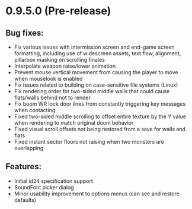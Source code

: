 # 0.9.5.0 (Pre-release)

## Bug fixes:
  - Fix various issues with intermission screen and end-game screen formatting, including use of widescreen assets, text flow, alignment, pillarbox masking on scrolling finales
  - Interpolate weapon raise/lower animation
  - Prevent mouse vertical movement from causing the player to move when mouselook is enabled
  - Fix issues related to building on case-sensitive file systems (Linux)
  - Fix rendering order for two-sided middle walls that could cause flats/walls behind not to render
  - Fix boom WR lock door lines from constantly triggering key messages when contacting
  - Fixed two-sided middle scrolling to offset entire texture by the Y value when rendering to match original doom behavior
  - Fixed visual scroll offsets not being restored from a save for walls and flats
  - Fixed instant sector floors not raising when two monsters are overlapping

## Features:
  - Initial id24 specification support
  - SoundFont picker dialog
  - Minor usability improvement to options menus (can see and restore defaults)
  
